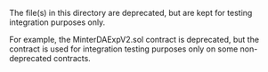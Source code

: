 The file(s) in this directory are deprecated, but are kept for testing integration purposes only.

For example, the MinterDAExpV2.sol contract is deprecated, but the contract is used for integration testing purposes only on some non-deprecated contracts.
